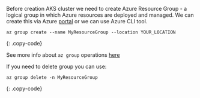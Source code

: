 Before creation AKS cluster we need to create Azure Resource Group - a logical group in which Azure resources are deployed and managed. We can create this via Azure [portal](https://docs.microsoft.com/en-us/azure/azure-resource-manager/management/manage-resource-groups-portal)
or we can use Azure CLI tool.
```
az group create --name MyResourceGroup --location YOUR_LOCATION
```
{: .copy-code}


See more info about `az group` operations [here](https://docs.microsoft.com/en-us/cli/azure/group)

If you need to delete group you can use:
 
```
az group delete -n MyResourceGroup
```
{: .copy-code}
